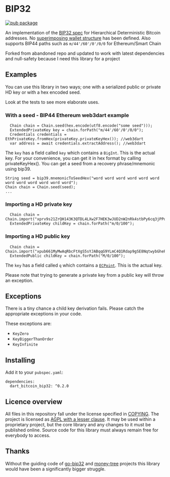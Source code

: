 # BIP32

[![pub package](https://img.shields.io/pub/v/dart_bip32_bip44.svg)](https://pub.dartlang.org/packages/dart_bip32_bip44)

An implementation of the [BIP32 spec] for Hierarchical Deterministic Bitcoin
addresses. No [superimposing wallet structure] has been defined.
Also supports BIP44 paths such as `m/44'/60'/0'/0/0` for Ethereum/Smart Chain

Forked from abandoned repo and updated to work with latest dependencies and null-safety because I need this library for a project

## Examples

You can use this library in two ways; one with a serialized public or private
HD key or with a hex encoded seed.

Look at the tests to see more elaborate uses.

### With a seed - BIP44 Ethereum web3dart example

```
  Chain chain = Chain.seed(hex.encode(utf8.encode("some seed")));
  ExtendedPrivateKey key = chain.forPath("m/44'/60'/0'/0/0");
  Credentials credentials = EthPrivateKey.fromHex(privateKey.privateKeyHex()); //web3dart
  var address = await credentials.extractAddress(); //web3dart
```

The `key` has a field called `key` which contains a `BigInt`. This is the actual
key. For your convenience, you can get it in hex format by calling privateKeyHex().
You can get a seed from a recovery phrase/mnemonic using bip39.

```
String seed = bip39.mnemonicToSeedHex("word word word word word word word word word word word word");
Chain chain = Chain.seed(seed);  
...
```

### Importing a HD private key

```
  Chain chain = Chain.import("xprv9s21ZrQH143K3QTDL4LXw2F7HEK3wJUD2nW2nRk4stbPy6cq3jPPqjiChkVvvNKmPGJxWUtg6LnF5kejMRNNU3TGtRBeJgk33yuGBxrMPHi");
  ExtendedPrivateKey childKey = chain.forPath("m/0/100");
```

### Importing a HD public key

```
  Chain chain = Chain.import("xpub661MyMwAqRbcFtXgS5sYJABqqG9YLmC4Q1Rdap9gSE8NqtwybGhePY2gZ29ESFjqJoCu1Rupje8YtGqsefD265TMg7usUDFdp6W1EGMcet8");
  ExtendedPublic childKey = chain.forPath("M/0/100");
```

The `key` has a field called `q` which contains a [`ECPoint`]. This is the actual
key.

Please note that trying to generate a private key from a public key will throw
an exception.


## Exceptions

There is a tiny chance a child key derivation fails. Please catch the
appropriate exceptions in your code.

These exceptions are:
- `KeyZero`
- `KeyBiggerThanOrder`
- `KeyInfinite`

## Installing

Add it to your `pubspec.yaml`:

```
dependencies:
  dart_bitcoin_bip32: ^0.2.0
```

## Licence overview

All files in this repository fall under the license specified in 
[COPYING](COPYING). The project is licensed as [AGPL with a lesser 
clause](https://www.gnu.org/licenses/agpl-3.0.en.html). It may be used within a 
proprietary project, but the core library and any changes to it must be 
published online. Source code for this library must always remain free for 
everybody to access.

## Thanks

Without the guiding code of [go-bip32] and [money-tree] projects this library would have been a significantly bigger struggle.


[BIP32 spec]: https://github.com/bitcoin/bips/blob/master/bip-0032.mediawiki
[superimposing wallet structure]: https://github.com/bitcoin/bips/blob/master/bip-0032.mediawiki#specification-wallet-structure
[go-bip32]: https://github.com/tyler-smith/go-bip32/
[money-tree]: https://github.com/GemHQ/money-tree/
[`ECPoint`]: https://pub.dartlang.org/documentation/pointycastle/1.0.0-rc3/pointycastle.api.ecc/ECPoint-class.html
